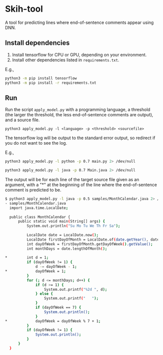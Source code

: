 # Skih-tool

A tool for predicting lines where end-of-sentence comments appear using DNN.

## Install dependencies

1. Install tensorflow for CPU or GPU, depending on your environment.
2. Install other dependencies listed in `requirements.txt`.

E.g., 

```sh
python3 -m pip install tensorflow
python3 -m pip install -r requirements.txt
```

## Run

Run the script `apply_model.py` with a programming language, a threshold (the larger the threshold, the less end-of-sentence comments are output), and a source file.

```
python3 apply_model.py -l <language> -p <threshold> <sourcefile>
```

The tensorflow log will be output to the standard error output, so redirect if you do not want to see the log.

E.g.,

```sh
python3 apply_model.py -l python -p 0.7 main.py 2> /dev/null
```

```sh
python3 apply_model.py -l java -p 0.7 Main.java 2> /dev/null
```

The output will be for each line of the target source file given as an argument, with a "*" at the beginning of the line where the end-of-sentence comment is predicted to be.

```sh
$ python3 apply_model.py -l java -p 0.5 samples/MonthCalendar.java 2> /dev/null
- samples/MonthCalendar.java
  import java.time.LocalDate;
  
  public class MonthCalendar {
      public static void main(String[] args) {
          System.out.println("Su Mo Tu We Th Fr Sa");
  
          LocalDate date = LocalDate.now();
          LocalDate firstDayOfMonth = LocalDate.of(date.getYear(), date.getMonthValue(), 1);
          int dayOfWeek = firstDayOfMonth.getDayOfWeek().getValue();
          int monthDays = date.lengthOfMonth();
  
*         int d = 1;
          if (dayOfWeek != 1) {
              d -= dayOfWeek - 1;
*             dayOfWeek = 1;
          }
          for (; d <= monthDays; d++) {
              if (d >= 1) {
                  System.out.printf("%2d ", d);
              } else {
                  System.out.printf("   ");
              }
              if (dayOfWeek == 7) {
                  System.out.println();
              }
*             dayOfWeek = dayOfWeek % 7 + 1;
          }
          if (dayOfWeek != 1) {
              System.out.println();
          }
      }
  }
```
